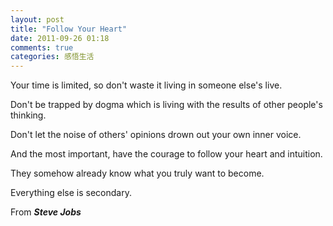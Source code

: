 ```yaml
---
layout: post
title: "Follow Your Heart"
date: 2011-09-26 01:18
comments: true
categories: 感悟生活
---
```

Your time is limited, so don't waste it living in someone else's live. 

Don't be trapped by dogma which is living with the results of other people's thinking.

Don't let the noise of others' opinions drown out your own inner voice.

And the most important, have the courage to follow your heart and intuition.

They somehow already know what you truly want to become.

Everything else is secondary.

From   ***Steve Jobs***